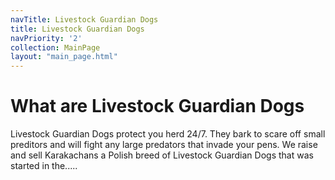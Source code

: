 ```yaml
---
navTitle: Livestock Guardian Dogs
title: Livestock Guardian Dogs
navPriority: '2'
collection: MainPage
layout: "main_page.html"
---
```


# What are Livestock Guardian Dogs

Livestock Guardian Dogs protect you herd 24/7. They bark to scare off small preditors and will fight any large predators that invade your pens. We raise and sell Karakachans a Polish breed of Livestock Guardian Dogs that was started in the.....

